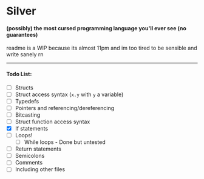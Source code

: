 # Silver  
#### (possibly) the most cursed programming language you'll ever see (no guarantees)  
readme is a WIP because its almost 11pm and im too tired to be sensible and write sanely rn

---

#### Todo List:
- [ ] Structs
- [ ] Struct access syntax (`x.y` with `y` a variable)
- [ ] Typedefs
- [ ] Pointers and referencing/dereferencing
- [ ] Bitcasting
- [ ] Struct function access syntax
- [X] If statements
- [ ] Loops!
  - [ ] While loops - Done but untested
- [ ] Return statements
- [ ] Semicolons
- [ ] Comments
- [ ] Including other files

